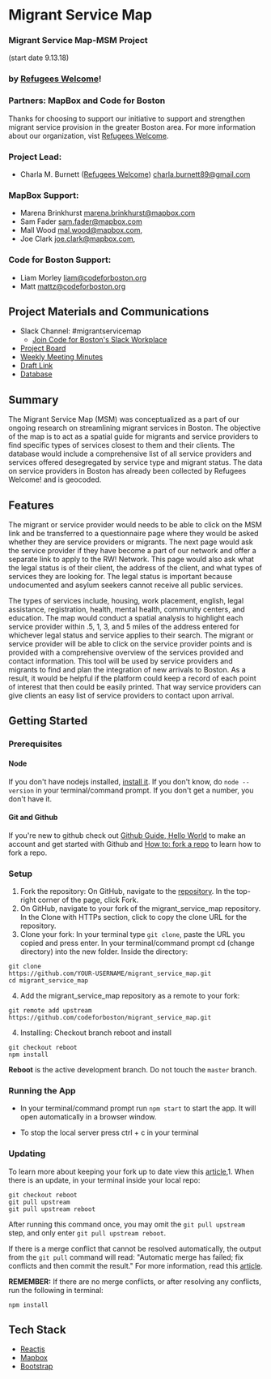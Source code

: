 # Migrant Service Map

### Migrant Service Map-MSM Project

(start date 9.13.18)

### by [Refugees Welcome](https://refugeeswelcomehome.org/)!

### Partners: MapBox and Code for Boston

Thanks for choosing to support our initiative to support and strengthen migrant service provision in the greater Boston area. For more information about our organization, vist [Refugees Welcome](https://refugeeswelcomehome.org/).

### Project Lead:

- Charla M. Burnett ([Refugees Welcome](https://refugeeswelcomehome.org/)) charla.burnett89@gmail.com

### MapBox Support:

- Marena Brinkhurst marena.brinkhurst@mapbox.com
- Sam Fader sam.fader@mapbox.com
- Mall Wood mal.wood@mapbox.com,
- Joe Clark joe.clark@mapbox.com,

### Code for Boston Support:

- Liam Morley liam@codeforboston.org
- Matt mattz@codeforboston.org

## Project Materials and Communications

- Slack Channel: #migrantservicemap
  - [Join Code for Boston's Slack Workplace](https://communityinviter.com/apps/cfb-public/code-for-boston)
- [Project Board](https://trello.com/invite/b/rVNLIxod/2c7ced88a95f6514f8ef49eb2e622cd8/migrant-service-map)
- [Weekly Meeting Minutes](https://docs.google.com/document/d/1Q4KbIK_mSc1YiAWd6nZ9qgy0cJgI_m5sBXKJMqfagHo/edit?usp=sharing)
- [Draft Link](https://bl.ocks.org/malwoodsantoro/raw/bb965255726264a1187d0de845f32c41/)
- [Database](https://docs.google.com/spreadsheets/d/1yuYBtejcDPPxkY3ogHkqGEp7h3RrZ_3B2SUsraASWcs/edit?usp=sharing)

## Summary

The Migrant Service Map (MSM) was conceptualized as a part of our ongoing research on streamlining migrant services in Boston. The objective of the map is to act as a spatial guide for migrants and service providers to find specific types of services closest to them and their clients. The database would include a comprehensive list of all service providers and services offered desegregated by service type and migrant status. The data on service providers in Boston has already been collected by Refugees Welcome! and is geocoded.

## Features

The migrant or service provider would needs to be able to click on the MSM link and be transferred to a questionnaire page where they would be asked whether they are service providers or migrants. The next page would ask the service provider if they have become a part of our network and offer a separate link to apply to the RW! Network. This page would also ask what the legal status is of their client, the address of the client, and what types of services they are looking for. The legal status is important because undocumented and asylum seekers cannot receive all public services.

The types of services include, housing, work placement, english, legal assistance, registration, health, mental health, community centers, and education. The map would conduct a spatial analysis to highlight each service provider within .5, 1, 3, and 5 miles of the address entered for whichever legal status and service applies to their search. The migrant or service provider will be able to click on the service provider points and is provided with a comprehensive overview of the services provided and contact information. This tool will be used by service providers and migrants to find and plan the integration of new arrivals to Boston. As a result, it would be helpful if the platform could keep a record of each point of interest that then could be easily printed. That way service providers can give clients an easy list of service providers to contact upon arrival.

## Getting Started

### Prerequisites

#### Node

If you don't have nodejs installed, [install it](https://nodejs.org/en/download/). If you don't know, do `node --version` in your terminal/command prompt. If you don't get a number, you don't have it.

#### Git and Github

If you're new to github check out [Github Guide, Hello World](https://guides.github.com/activities/hello-world/) to make an account and get started with Github and [How to: fork a repo](https://help.github.com/articles/fork-a-repo/) to learn how to fork a repo.

### Setup

1. Fork the repository: On GitHub, navigate to the [repository](https://github.com/codeforboston/migrant_service_map). In the top-right corner of the page, click Fork.
2. On GitHub, navigate to your fork of the migrant_service_map repository. In the Clone with HTTPs section, click to copy the clone URL for the repository.
3. Clone your fork: In your terminal type `git clone`, paste the URL you copied and press enter. In your terminal/command prompt cd (change directory) into the new folder. Inside the directory:

```
git clone
https://github.com/YOUR-USERNAME/migrant_service_map.git
cd migrant_service_map
```

4. Add the migrant_service_map repository as a remote to your fork:

```
git remote add upstream
https://github.com/codeforboston/migrant_service_map.git
```

4. Installing: Checkout branch reboot and install

```
git checkout reboot
npm install
```

**Reboot** is the active development branch. Do not touch the `master` branch.

### Running the App

- In your terminal/command prompt run `npm start` to start the app. It will open automatically in a browser window.

- To stop the local server press ctrl + c in your terminal

### Updating

To learn more about keeping your fork up to date view this [article](https://help.github.com/articles/syncing-a-fork/),1. When there is an update, in your terminal inside your local repo:

```
git checkout reboot
git pull upstream
git pull upstream reboot
```

After running this command once, you may omit the `git pull upstream` step, and only enter `git pull upstream reboot`.

If there is a merge conflict that cannot be resolved automatically, the output from the `git pull` command will read: "Automatic merge has failed; fix conflicts and then commit the result." For more information, read this [article](https://help.github.com/articles/resolving-a-merge-conflict-using-the-command-line/).

**REMEMBER:** If there are no merge conflicts, or after resolving any conflicts, run the following in terminal:

```
npm install
```

## Tech Stack

- [Reactjs](https://facebook.github.io/react/docs/react-api.html)
- [Mapbox](https://www.mapbox.com/)
- [Bootstrap](https://getbootstrap.com/)
